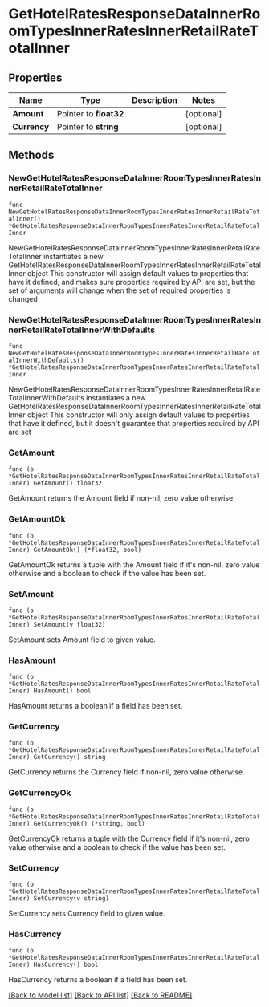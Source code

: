 # GetHotelRatesResponseDataInnerRoomTypesInnerRatesInnerRetailRateTotalInner

## Properties

Name | Type | Description | Notes
------------ | ------------- | ------------- | -------------
**Amount** | Pointer to **float32** |  | [optional] 
**Currency** | Pointer to **string** |  | [optional] 

## Methods

### NewGetHotelRatesResponseDataInnerRoomTypesInnerRatesInnerRetailRateTotalInner

`func NewGetHotelRatesResponseDataInnerRoomTypesInnerRatesInnerRetailRateTotalInner() *GetHotelRatesResponseDataInnerRoomTypesInnerRatesInnerRetailRateTotalInner`

NewGetHotelRatesResponseDataInnerRoomTypesInnerRatesInnerRetailRateTotalInner instantiates a new GetHotelRatesResponseDataInnerRoomTypesInnerRatesInnerRetailRateTotalInner object
This constructor will assign default values to properties that have it defined,
and makes sure properties required by API are set, but the set of arguments
will change when the set of required properties is changed

### NewGetHotelRatesResponseDataInnerRoomTypesInnerRatesInnerRetailRateTotalInnerWithDefaults

`func NewGetHotelRatesResponseDataInnerRoomTypesInnerRatesInnerRetailRateTotalInnerWithDefaults() *GetHotelRatesResponseDataInnerRoomTypesInnerRatesInnerRetailRateTotalInner`

NewGetHotelRatesResponseDataInnerRoomTypesInnerRatesInnerRetailRateTotalInnerWithDefaults instantiates a new GetHotelRatesResponseDataInnerRoomTypesInnerRatesInnerRetailRateTotalInner object
This constructor will only assign default values to properties that have it defined,
but it doesn't guarantee that properties required by API are set

### GetAmount

`func (o *GetHotelRatesResponseDataInnerRoomTypesInnerRatesInnerRetailRateTotalInner) GetAmount() float32`

GetAmount returns the Amount field if non-nil, zero value otherwise.

### GetAmountOk

`func (o *GetHotelRatesResponseDataInnerRoomTypesInnerRatesInnerRetailRateTotalInner) GetAmountOk() (*float32, bool)`

GetAmountOk returns a tuple with the Amount field if it's non-nil, zero value otherwise
and a boolean to check if the value has been set.

### SetAmount

`func (o *GetHotelRatesResponseDataInnerRoomTypesInnerRatesInnerRetailRateTotalInner) SetAmount(v float32)`

SetAmount sets Amount field to given value.

### HasAmount

`func (o *GetHotelRatesResponseDataInnerRoomTypesInnerRatesInnerRetailRateTotalInner) HasAmount() bool`

HasAmount returns a boolean if a field has been set.

### GetCurrency

`func (o *GetHotelRatesResponseDataInnerRoomTypesInnerRatesInnerRetailRateTotalInner) GetCurrency() string`

GetCurrency returns the Currency field if non-nil, zero value otherwise.

### GetCurrencyOk

`func (o *GetHotelRatesResponseDataInnerRoomTypesInnerRatesInnerRetailRateTotalInner) GetCurrencyOk() (*string, bool)`

GetCurrencyOk returns a tuple with the Currency field if it's non-nil, zero value otherwise
and a boolean to check if the value has been set.

### SetCurrency

`func (o *GetHotelRatesResponseDataInnerRoomTypesInnerRatesInnerRetailRateTotalInner) SetCurrency(v string)`

SetCurrency sets Currency field to given value.

### HasCurrency

`func (o *GetHotelRatesResponseDataInnerRoomTypesInnerRatesInnerRetailRateTotalInner) HasCurrency() bool`

HasCurrency returns a boolean if a field has been set.


[[Back to Model list]](../README.md#documentation-for-models) [[Back to API list]](../README.md#documentation-for-api-endpoints) [[Back to README]](../README.md)


